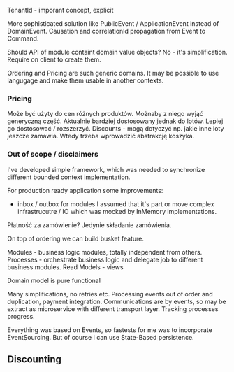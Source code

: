 TenantId - imporant concept, explicit


More sophisticated solution like PublicEvent / ApplicationEvent instead of DomainEvent.
Causation and correlationId propagation from Event to Command.


Should API of module containt domain value objects? 
No - it's simplification. Require on client to create them.

Ordering and Pricing are such generic domains.
It may be possible to use langugage and make them usable in another contexts.


### Pricing
Może być użyty do cen różnych produktów.
Możnaby z niego wyjąć generyczną część.
Aktualnie bardziej dostosowany jednak do lotów.
Lepiej go dostosować / rozszerzyć. 
Discounts - mogą dotyczyć np. jakie inne loty jeszcze zamawia.
Wtedy trzeba wprowadzić abstrakcję koszyka.


### Out of scope / disclaimers
I've developed simple framework, which was needed to synchronize different bounded context implementation.

For production ready application some improvements:
- inbox / outbox for modules
I assumed that it's part or move complex infrastrucutre / IO which was mocked by InMemory implementations.

Płatność za zamówienie? 
Jedynie składanie zamówienia.

On top of ordering we can build busket feature.

Modules - business logic modules, totally independent from others.
Processes - orchestrate business logic and delegate job to different business modules.
Read Models - views

Domain model is pure functional

Many simplifications, no retries etc. Processing events out of order and duplication, payment integration.
Communications are by events, so may be extract as microservice with different transport layer. 
Tracking processes progress.

Everything was based on Events, so fastests for me was to incorporate EventSourcing.
But of course I can use State-Based persistence.
## Discounting
